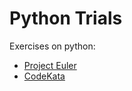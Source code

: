 # Python Trials

Exercises on python:

* [Project Euler](https://projecteuler.net/)
* [CodeKata](http://codekata.com/)
